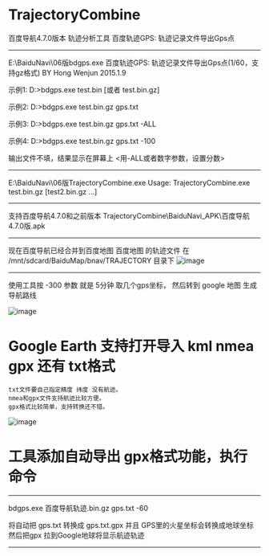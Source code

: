 # TrajectoryCombine
百度导航4.7.0版本 轨迹分析工具  百度轨迹GPS: 轨迹记录文件导出Gps点

***
E:\BaiduNavi\06版bdgps.exe
百度轨迹GPS: 轨迹记录文件导出Gps点(1/60，支持gz格式) BY Hong Wenjun 2015.1.9

示例1: D:\>bdgps.exe  test.bin [或者 test.bin.gz]

示例2: D:\>bdgps.exe  test.bin.gz  gps.txt

示例3: D:\>bdgps.exe  test.bin.gz  gps.txt  -ALL

示例4: D:\>bdgps.exe  test.bin.gz  gps.txt  -100


输出文件不填，结果显示在屏幕上  <用-ALL或者数字参数，设置分数>
***
E:\BaiduNavi\06版TrajectoryCombine.exe
Usage: TrajectoryCombine.exe  test.bin.gz  [test2.bin.gz ...]
***
支持百度导航4.7.0和之前版本
TrajectoryCombine\BaiduNavi_APK\百度导航4.7.0版.apk

***
现在百度导航已经合并到百度地图
百度地图 的轨迹文件 在 /mnt/sdcard/BaiduMap/bnav/TRAJECTORY 目录下
![image](https://github.com/hongwenjun/TrajectoryCombine/raw/master/img/traj_dir.png)
***


使用工具按 -300 参数 就是 5分钟 取几个gps坐标，
然后转到 google 地图 生成导航路线

![image](https://github.com/hongwenjun/TrajectoryCombine/raw/master/img/gps_on_maps.png)



# Google Earth 支持打开导入  kml   nmea  gpx 还有 txt格式

    txt文件要自己指定精度 纬度 没有航迹。
    nmea和gpx文件支持航迹比较方便。
    gpx格式比较简单，支持转换还不错。

![image](https://github.com/hongwenjun/TrajectoryCombine/raw/master/img/gpx_on_ge.jpg)

# 工具添加自动导出 gpx格式功能，执行命令
***

bdgps.exe 百度导航轨迹.bin.gz  gps.txt -60

将自动把 gps.txt 转换成 gps.txt.gpx
并且 GPS里的火星坐标会转换成地球坐标
然后把gpx 拉到Google地球将显示航迹轨迹
***